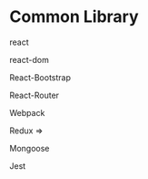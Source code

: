# Common Library

react&#x20;

react-dom

React-Bootstrap

React-Router

Webpack

Redux =>&#x20;

Mongoose

Jest
